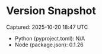 # Version Snapshot

Captured: 2025-10-20 18:47 UTC

- Python (pyproject.toml): N/A
- Node (package.json):    0.1.26
